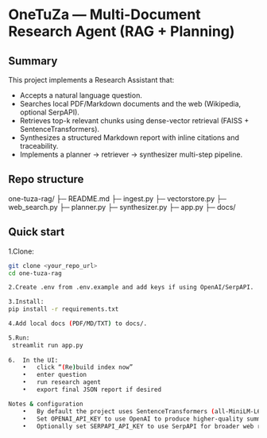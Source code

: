 # OneTuZa — Multi-Document Research Agent (RAG + Planning)

## Summary
This project implements a Research Assistant that:
- Accepts a natural language question.
- Searches local PDF/Markdown documents and the web (Wikipedia, optional SerpAPI).
- Retrieves top-k relevant chunks using dense-vector retrieval (FAISS + SentenceTransformers).
- Synthesizes a structured Markdown report with inline citations and traceability.
- Implements a planner → retriever → synthesizer multi-step pipeline.

## Repo structure
one-tuza-rag/
├─ README.md
├─ ingest.py
├─ vectorstore.py
├─ web_search.py
├─ planner.py
├─ synthesizer.py
├─ app.py
├─ docs/

## Quick start

1.Clone:
```bash
git clone <your_repo_url>
cd one-tuza-rag

2.Create .env from .env.example and add keys if using OpenAI/SerpAPI.

3.Install:
pip install -r requirements.txt

4.Add local docs (PDF/MD/TXT) to docs/.

5.Run:
 streamlit run app.py
 
6.	In the UI:
	•	click “(Re)build index now”
	•	enter question
	•	run research agent
	•	export final JSON report if desired

Notes & configuration
	•	By default the project uses SentenceTransformers (all-MiniLM-L6-v2) for embeddings (no external key).
	•	Set OPENAI_API_KEY to use OpenAI to produce higher-quality summarizations (see .env.example).
	•	Optionally set SERPAPI_API_KEY to use SerpAPI for broader web results. If not set, the app falls back to Wikipedia.

